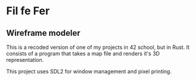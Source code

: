 # Fil fe Fer
## Wireframe modeler

This is a recoded version of one of my projects in 42 school, but in Rust. It consists of a program that takes a map file and renders it's 3D representation.

This project uses SDL2 for window management and pixel printing.
